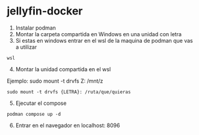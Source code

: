 # jellyfin-docker

1. Instalar podman
2. Montar la carpeta compartida en Windows en una unidad con letra
3. Si estas en windows entrar en el wsl de la maquina de podman que vas a utilizar

```
wsl
```

4. Montar la unidad compartida en el wsl

Ejemplo:
sudo mount -t drvfs Z: /mnt/z

```
sudo mount -t drvfs {LETRA}: /ruta/que/quieras
```

5. Ejecutar el compose

```
podman compose up -d
```

6. Entrar en el navegador en localhost: 8096